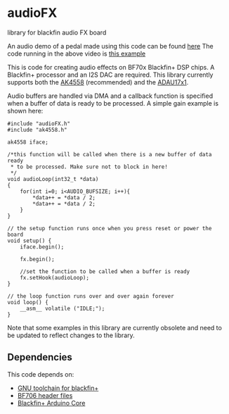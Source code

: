 # audioFX
library for blackfin audio FX board

An audio demo of a pedal made using this code can be found [here](https://youtu.be/_QWdeb03lg8)
The code running in the above video is [this example](https://github.com/deanm1278/audioFX/blob/master/examples/pedals/multitap/multitap.ino)

This is code for creating audio effects on BF70x Blackfin+ DSP chips. A Blackfin+ processor and an I2S DAC are required. This library currently supports both the [AK4558](https://www.akm.com/akm/en/file/datasheet/AK4558EN.pdf) (recommended) and the [ADAU17x1](http://www.analog.com/media/en/technical-documentation/data-sheets/ADAU1761.pdf).

Audio buffers are handled via DMA and a callback function is specified when a buffer of data is ready to be processed.
A simple gain example is shown here:

```
#include "audioFX.h"
#include "ak4558.h"

ak4558 iface;

/*this function will be called when there is a new buffer of data ready
 * to be processed. Make sure not to block in here!
 */
void audioLoop(int32_t *data)
{
	for(int i=0; i<AUDIO_BUFSIZE; i++){
		*data++ = *data / 2;
		*data++ = *data / 2;
	}
}

// the setup function runs once when you press reset or power the board
void setup() {
	iface.begin();

	fx.begin();

	//set the function to be called when a buffer is ready
	fx.setHook(audioLoop);
}

// the loop function runs over and over again forever
void loop() {
	__asm__ volatile ("IDLE;");
}
```

Note that some examples in this library are currently obsolete and need to be updated to reflect changes to the library.

## Dependencies
This code depends on:
* [GNU toolchain for blackfin+](https://github.com/deanm1278/blackfin-plus-gnu)
* [BF706 header files](https://github.com/deanm1278/bfin-CMSIS)
* [Blackfin+ Arduino Core](https://github.com/deanm1278/ArduinoCore-blackfin)
